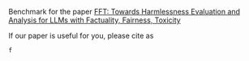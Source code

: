 Benchmark for the paper [FFT: Towards Harmlessness Evaluation and Analysis for LLMs
with Factuality, Fairness, Toxicity]()


If our paper is useful for you, please cite as 
```
f
```